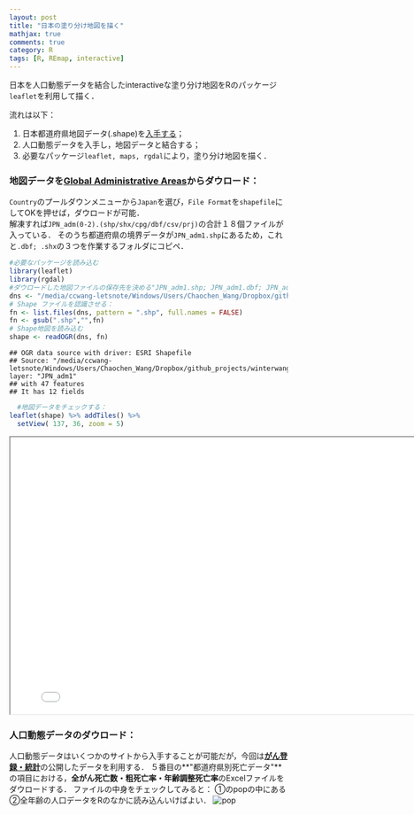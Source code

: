 ```yaml
---
layout: post
title: "日本の塗り分け地図を描く"
mathjax: true
comments: true
category: R
tags: [R, REmap, interactive]
---
```



日本を人口動態データを結合したinteractiveな塗り分け地図をRのパッケージ`leaflet`を利用して描く．

流れは以下：
1. 日本都道府県地図データ(.shape)を[入手する](http://www.gadm.org/download)；
2. 人口動態データを入手し，地図データと結合する；
3. 必要なパッケージ`leaflet, maps, rgdal`により，塗り分け地図を描く．


### 地図データを[Global Administrative Areas](http://www.gadm.org/country)からダウロード：

`Country`のプールダウンメニューから`Japan`を選び，`File Format`を`shapefile`にしてOKを押せば，ダウロードが可能．  
解凍すれば`JPN_adm(0-2).(shp/shx/cpg/dbf/csv/prj)`の合計１８個ファイルが入っている．
そのうち都道府県の境界データが`JPN_adm1.shp`にあるため，これと`.dbf; .shx`の３つを作業するフォルダにコピペ．


```r
#必要なパッケージを読み込む
library(leaflet)
library(rgdal)
#ダウロードした地図ファイルの保存先を決める"JPN_adm1.shp; JPN_adm1.dbf; JPN_adm1.shx"の３つだけをそこに置く
dns <- "/media/ccwang-letsnote/Windows/Users/Chaochen_Wang/Dropbox/github_projects/winterwang.github.io/files/" # <- 自分の保存先のアドレスに変える
# Shape ファイルを認識させる：
fn <- list.files(dns, pattern = ".shp", full.names = FALSE)
fn <- gsub(".shp","",fn)
# Shape地図を読み込む
shape <- readOGR(dns, fn)
```

```
## OGR data source with driver: ESRI Shapefile 
## Source: "/media/ccwang-letsnote/Windows/Users/Chaochen_Wang/Dropbox/github_projects/winterwang.github.io/files/", layer: "JPN_adm1"
## with 47 features
## It has 12 fields
```

```r
  #地図データをチェックする：
leaflet(shape) %>% addTiles() %>%
  setView( 137, 36, zoom = 5) 
```

<iframe chart_1="" height="500" width="800" id="iframe-" class="rChart datamaps " seamless="" scrolling="no" src="
/fig/jpmap.html
"></iframe>


### 人口動態データのダウロード：
人口動態データはいくつかのサイトから入手することが可能だが，今回は[**がん登録・統計**](http://ganjoho.jp/reg_stat/statistics/dl/index.html)の公開したデータを利用する．
５番目の**"都道府県別死亡データ"**の項目における，**全がん死亡数・粗死亡率・年齢調整死亡率**のExcelファイルをダウロードする．
ファイルの中身をチェックしてみると：
①のpopの中にある②全年齢の人口データをRのなかに読み込んいけばよい．
![pop](http://winterwang.github.io/image/pop.png)

